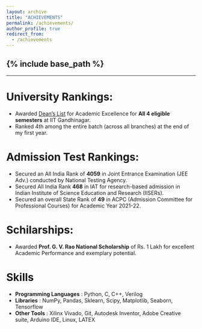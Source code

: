 ```yaml
---
layout: archive
title: "ACHIEVEMENTS"
permalink: /achievements/
author_profile: true
redirect_from:
  - /achievements
---
```


{% include base_path %}
-----
-----


University Rankings:
======
* Awarded [Dean’s List](https://www.iitgn.ac.in/students/deanslist) for Academic Excellence for **All 4 eligible semesters** at IIT Gandhinagar.
* Ranked 4th among the entire batch (across all branches) at the end of my first year.
  
Admission Test Rankings:
======
* Secured an All India Rank of **4059** in Joint Entrance Examination (JEE Adv.) conducted by National Testing Agency.
* Secured All India Rank **468** in IAT for research-based admission in Indian Institute of Science Education and Research (IISERs).
* Secured an overall State Rank of **49** in ACPC (Admission Committee for Professional Courses) for Academic Year 2021-22.

Schilarships:
=====
* Awarded **Prof. G. V. Rao National Scholarship** of Rs. 1 Lakh for excellent Academic Performance and exemplary potential.

<!-- Projects:
======
  <ul>{% for post in site.teaching reversed %}
    {% include archive-single-cv.html %}
  {% endfor %}</ul> -->
  
Skills
======
* __Programming Languages__ : Python, C, C++, Verilog
* __Libraries__ : NumPy, Pandas, Sklearn, Scipy, Matplotlib, Seaborn, Tensorflow
* __Other Tools__ : Xilinx Vivado, Git, Autodesk Inventor, Adobe Creative suite, Arduino IDE, Linux, LATEX

<!-- Publications
======
  <ul>{% for post in site.publications reversed %}
    {% include archive-single-cv.html %}
  {% endfor %}</ul>
  
Talks
======
  <ul>{% for post in site.talks reversed %}
    {% include archive-single-talk-cv.html  %}
  {% endfor %}</ul>
  
  
Service and leadership
======
* Currently signed in to 43 different slack teams -->
